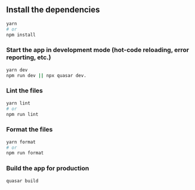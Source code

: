 ## Install the dependencies
```bash
yarn
# or
npm install
```

### Start the app in development mode (hot-code reloading, error reporting, etc.)
```bash
yarn dev
npm run dev || npx quasar dev.
```


### Lint the files
```bash
yarn lint
# or
npm run lint
```


### Format the files
```bash
yarn format
# or
npm run format
```



### Build the app for production
```bash
quasar build
```
